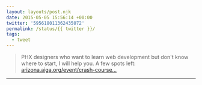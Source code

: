 ```yaml
---
layout: layouts/post.njk
date: 2015-05-05 15:56:14 +00:00
twitter: '595618011362435072'
permalink: /status/{{ twitter }}/
tags: 
  - tweet
---
```


> PHX designers who want to learn web development but don't know where to start, I will help you. A few spots left: [arizona.aiga.org/event/crash-course…](https://arizona.aiga.org/event/crash-course-intro-to-web/)

---
